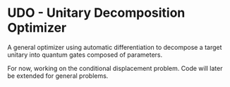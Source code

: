 # UDO - Unitary Decomposition Optimizer
A general optimizer using automatic differentiation to decompose a target unitary into quantum gates composed of parameters.

For now, working on the conditional displacement problem. Code will later be extended for general problems.
